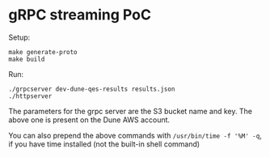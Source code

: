 # gRPC streaming PoC

Setup:

```
make generate-proto
make build
```

Run:

```
./grpcserver dev-dune-qes-results results.json
./httpserver
```

The parameters for the grpc server are the S3 bucket name and key.
The above one is present on the Dune AWS account.

You can also prepend the above commands with `/usr/bin/time -f '%M' -q`,
if you have time installed (not the built-in shell command)
